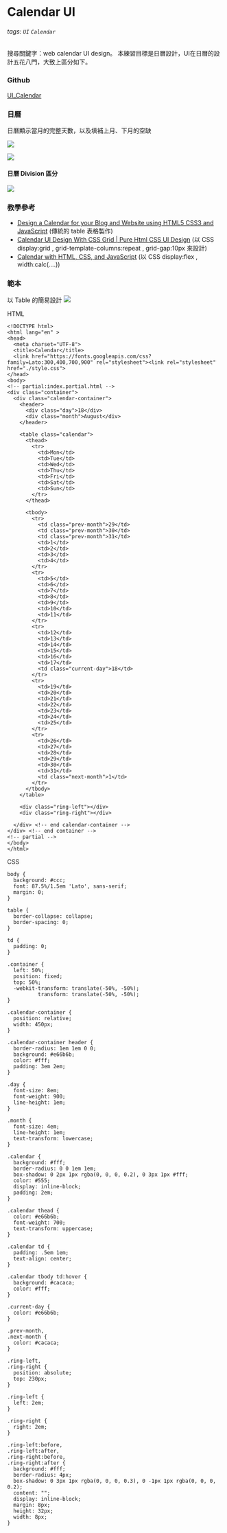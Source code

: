 # Calendar UI
###### tags: `UI` `Calendar `

搜尋關鍵字：web calendar UI design。
本練習目標是日曆設計，UI在日曆的設計五花八門，大致上區分如下。

### Github
[UI_Calendar](https://github.com/capeta0507/UI_Calendar)

### 日曆
日曆顯示當月的完整天數，以及填補上月、下月的空缺

![](https://i.imgur.com/Ze7O0Dz.png)

![](https://i.imgur.com/mbnEJ5b.png)


#### 日曆 Division 區分
![](https://i.imgur.com/u5I2YGJ.png)

### 教學參考
* [Design a Calendar for your Blog and Website using HTML5 CSS3 and JavaScript](https://www.youtube.com/watch?v=DFu_636ndec)
(傳統的 table 表格製作)
* [Calendar UI Design With CSS Grid | Pure Html CSS UI Design](https://www.youtube.com/watch?v=YL3ufzQ0QC4&t=6s)
(以 CSS display:grid , grid-template-columns:repeat , grid-gap:10px 來設計)
* [Calendar with HTML, CSS, and JavaScript](https://www.youtube.com/watch?v=o1yMqPyYeAo)
(以 CSS display:flex , width:calc(....))

### 範本
以 Table 的簡易設計
![](https://i.imgur.com/WMurcY1.png)

HTML
```htmlmixed=
<!DOCTYPE html>
<html lang="en" >
<head>
  <meta charset="UTF-8">
  <title>Calendar</title>
  <link href="https://fonts.googleapis.com/css?family=Lato:300,400,700,900" rel="stylesheet"><link rel="stylesheet" href="./style.css">
</head>
<body>
<!-- partial:index.partial.html -->
<div class="container">
  <div class="calendar-container">
    <header>
      <div class="day">18</div>
      <div class="month">August</div>
    </header>

    <table class="calendar">
      <thead>
        <tr>
          <td>Mon</td>
          <td>Tue</td>
          <td>Wed</td>
          <td>Thu</td>
          <td>Fri</td>
          <td>Sat</td>
          <td>Sun</td>
        </tr>
      </thead>

      <tbody>
        <tr>
          <td class="prev-month">29</td>
          <td class="prev-month">30</td>
          <td class="prev-month">31</td>
          <td>1</td>
          <td>2</td>
          <td>3</td>
          <td>4</td>
        </tr>
        <tr>
          <td>5</td>
          <td>6</td>
          <td>7</td>
          <td>8</td>
          <td>9</td>
          <td>10</td>
          <td>11</td>
        </tr>
        <tr>
          <td>12</td>
          <td>13</td>
          <td>14</td>
          <td>15</td>
          <td>16</td>
          <td>17</td>
          <td class="current-day">18</td>
        </tr>
        <tr>
          <td>19</td>
          <td>20</td>
          <td>21</td>
          <td>22</td>
          <td>23</td>
          <td>24</td>
          <td>25</td>
        </tr>
        <tr>
          <td>26</td>
          <td>27</td>
          <td>28</td>
          <td>29</td>
          <td>30</td>
          <td>31</td>
          <td class="next-month">1</td>
        </tr>
      </tbody>
    </table>

    <div class="ring-left"></div>
    <div class="ring-right"></div>

  </div> <!-- end calendar-container -->
</div> <!-- end container -->
<!-- partial -->
</body>
</html>

```

CSS
```css=
body {
  background: #ccc;
  font: 87.5%/1.5em 'Lato', sans-serif;
  margin: 0;
}

table {
  border-collapse: collapse;
  border-spacing: 0;
}

td {
  padding: 0;
}

.container {
  left: 50%;
  position: fixed;
  top: 50%;
  -webkit-transform: translate(-50%, -50%);
          transform: translate(-50%, -50%);
}

.calendar-container {
  position: relative;
  width: 450px;
}

.calendar-container header {
  border-radius: 1em 1em 0 0;
  background: #e66b6b;
  color: #fff;
  padding: 3em 2em;
}

.day {
  font-size: 8em;
  font-weight: 900;
  line-height: 1em;
}

.month {
  font-size: 4em;
  line-height: 1em;
  text-transform: lowercase;
}

.calendar {
  background: #fff;
  border-radius: 0 0 1em 1em;
  box-shadow: 0 2px 1px rgba(0, 0, 0, 0.2), 0 3px 1px #fff;
  color: #555;
  display: inline-block;
  padding: 2em;
}

.calendar thead {
  color: #e66b6b;
  font-weight: 700;
  text-transform: uppercase;
}

.calendar td {
  padding: .5em 1em;
  text-align: center;
}

.calendar tbody td:hover {
  background: #cacaca;
  color: #fff;
}

.current-day {
  color: #e66b6b;
}

.prev-month,
.next-month {
  color: #cacaca;
}

.ring-left,
.ring-right {
  position: absolute;
  top: 230px;
}

.ring-left {
  left: 2em;
}

.ring-right {
  right: 2em;
}

.ring-left:before,
.ring-left:after,
.ring-right:before,
.ring-right:after {
  background: #fff;
  border-radius: 4px;
  box-shadow: 0 3px 1px rgba(0, 0, 0, 0.3), 0 -1px 1px rgba(0, 0, 0, 0.2);
  content: "";
  display: inline-block;
  margin: 8px;
  height: 32px;
  width: 8px;
}
```